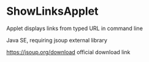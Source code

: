 # ShowLinksApplet
Applet displays links from typed URL in command line

Java SE,
requiring jsoup external library 

https://jsoup.org/download official download link
